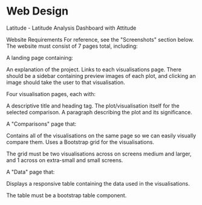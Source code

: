 # Web Design

Latitude - Latitude Analysis Dashboard with Attitude

Website Requirements For reference, see the "Screenshots" section below. The website must consist of 7 pages total, including:

A landing page containing:

An explanation of the project. Links to each visualisations page. There should be a sidebar containing preview images of each plot, and clicking an image should take the user to that visualisation.

Four visualisation pages, each with:

A descriptive title and heading tag. The plot/visualisation itself for the selected comparison. A paragraph describing the plot and its significance.

A "Comparisons" page that:

Contains all of the visualisations on the same page so we can easily visually compare them. Uses a Bootstrap grid for the visualisations.

The grid must be two visualisations across on screens medium and larger, and 1 across on extra-small and small screens.

A "Data" page that:

Displays a responsive table containing the data used in the visualisations.

The table must be a bootstrap table component.
